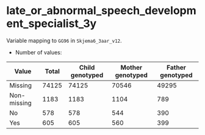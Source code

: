 # late_or_abnormal_speech_development_specialist_3y
Variable mapping to `GG96` in `Skjema6_3aar_v12`.
- Number of values:

| Value | Total | Child genotyped | Mother genotyped | Father genotyped |
| ----- | ----- | --------------- | ---------------- | ---------------- |
| Missing | 74125 | 74125 | 70546 | 49295 |
| Non-missing | 1183 | 1183 | 1104 | 789 |
| No | 578 | 578 | 544 |390 |
| Yes | 605 | 605 | 560 |399 |



